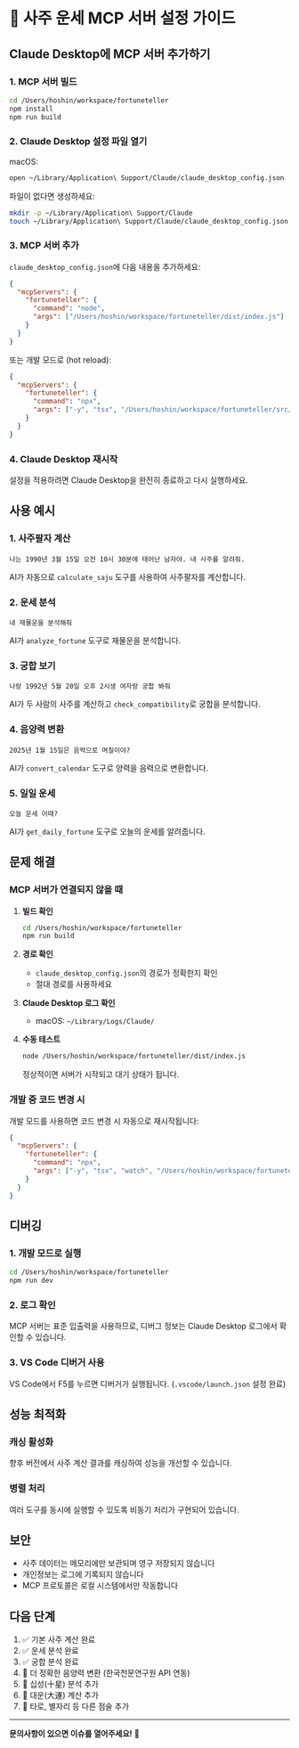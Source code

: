 # 🔧 사주 운세 MCP 서버 설정 가이드

## Claude Desktop에 MCP 서버 추가하기

### 1. MCP 서버 빌드

```bash
cd /Users/hoshin/workspace/fortuneteller
npm install
npm run build
```

### 2. Claude Desktop 설정 파일 열기

macOS:
```bash
open ~/Library/Application\ Support/Claude/claude_desktop_config.json
```

파일이 없다면 생성하세요:
```bash
mkdir -p ~/Library/Application\ Support/Claude
touch ~/Library/Application\ Support/Claude/claude_desktop_config.json
```

### 3. MCP 서버 추가

`claude_desktop_config.json`에 다음 내용을 추가하세요:

```json
{
  "mcpServers": {
    "fortuneteller": {
      "command": "node",
      "args": ["/Users/hoshin/workspace/fortuneteller/dist/index.js"]
    }
  }
}
```

또는 개발 모드로 (hot reload):

```json
{
  "mcpServers": {
    "fortuneteller": {
      "command": "npx",
      "args": ["-y", "tsx", "/Users/hoshin/workspace/fortuneteller/src/index.ts"]
    }
  }
}
```

### 4. Claude Desktop 재시작

설정을 적용하려면 Claude Desktop을 완전히 종료하고 다시 실행하세요.

## 사용 예시

### 1. 사주팔자 계산

```
나는 1990년 3월 15일 오전 10시 30분에 태어난 남자야. 내 사주를 알려줘.
```

AI가 자동으로 `calculate_saju` 도구를 사용하여 사주팔자를 계산합니다.

### 2. 운세 분석

```
내 재물운을 분석해줘
```

AI가 `analyze_fortune` 도구로 재물운을 분석합니다.

### 3. 궁합 보기

```
나랑 1992년 5월 20일 오후 2시생 여자랑 궁합 봐줘
```

AI가 두 사람의 사주를 계산하고 `check_compatibility`로 궁합을 분석합니다.

### 4. 음양력 변환

```
2025년 1월 15일은 음력으로 며칠이야?
```

AI가 `convert_calendar` 도구로 양력을 음력으로 변환합니다.

### 5. 일일 운세

```
오늘 운세 어때?
```

AI가 `get_daily_fortune` 도구로 오늘의 운세를 알려줍니다.

## 문제 해결

### MCP 서버가 연결되지 않을 때

1. **빌드 확인**
   ```bash
   cd /Users/hoshin/workspace/fortuneteller
   npm run build
   ```

2. **경로 확인**
   - `claude_desktop_config.json`의 경로가 정확한지 확인
   - 절대 경로를 사용하세요

3. **Claude Desktop 로그 확인**
   - macOS: `~/Library/Logs/Claude/`

4. **수동 테스트**
   ```bash
   node /Users/hoshin/workspace/fortuneteller/dist/index.js
   ```
   
   정상적이면 서버가 시작되고 대기 상태가 됩니다.

### 개발 중 코드 변경 시

개발 모드를 사용하면 코드 변경 시 자동으로 재시작됩니다:

```json
{
  "mcpServers": {
    "fortuneteller": {
      "command": "npx",
      "args": ["-y", "tsx", "watch", "/Users/hoshin/workspace/fortuneteller/src/index.ts"]
    }
  }
}
```

## 디버깅

### 1. 개발 모드로 실행

```bash
cd /Users/hoshin/workspace/fortuneteller
npm run dev
```

### 2. 로그 확인

MCP 서버는 표준 입출력을 사용하므로, 디버그 정보는 Claude Desktop 로그에서 확인할 수 있습니다.

### 3. VS Code 디버거 사용

VS Code에서 F5를 누르면 디버거가 실행됩니다. (`.vscode/launch.json` 설정 완료)

## 성능 최적화

### 캐싱 활성화

향후 버전에서 사주 계산 결과를 캐싱하여 성능을 개선할 수 있습니다.

### 병렬 처리

여러 도구를 동시에 실행할 수 있도록 비동기 처리가 구현되어 있습니다.

## 보안

- 사주 데이터는 메모리에만 보관되며 영구 저장되지 않습니다
- 개인정보는 로그에 기록되지 않습니다
- MCP 프로토콜은 로컬 시스템에서만 작동합니다

## 다음 단계

1. ✅ 기본 사주 계산 완료
2. ✅ 운세 분석 완료
3. ✅ 궁합 분석 완료
4. 📝 더 정확한 음양력 변환 (한국천문연구원 API 연동)
5. 📝 십성(十星) 분석 추가
6. 📝 대운(大運) 계산 추가
7. 📝 타로, 별자리 등 다른 점술 추가

---

**문의사항이 있으면 이슈를 열어주세요!** 🙏

